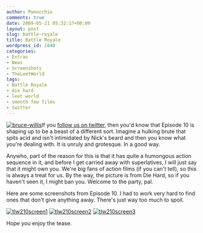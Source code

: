 ```yaml
---
author: Pwnocchio
comments: true
date: 2009-05-21 05:32:17+00:00
layout: post
slug: battle-royale
title: Battle Royale
wordpress_id: 1840
categories:
- Extras
- News
- Screenshots
- TheLeetWorld
tags:
- Battle Royale
- die hard
- leet world
- smooth few films
- twitter
---
```


[![bruce-willis](http://smoothfewfilms.com/wp-content/uploads/2009/05/bruce-willis.jpg)](http://smoothfewfilms.com/wp-content/uploads/2009/05/bruce-willis.jpg)If you [follow us on twitter](http://www.twitter.com/smoothfewfilms/), then you'd know that Episode 10 is shaping up to be a beast of a different sort. Imagine a hulking brute that spits acid and isn't intimidated by Nick's beard and then you know what you're dealing with. It is unruly and grotesque. In a good way.

Anywho, part of the reason for this is that it has quite a humongous action sequence in it, and before I get carried away with superlatives, I will just say that it might own you. We're big fans of action films (if you can't tell), so this is always a treat for us. By the way, the picture is from Die Hard, so if you haven't seen it, I might ban you. Welcome to the party, pal.

Here are some screenshots from Episode 10. I had to work very hard to find ones that don't give anything away. There's just way too much to spoil. 

[![tlw210screen1](http://smoothfewfilms.com/wp-content/uploads/2009/05/tlw210screen1-128x72.jpg)](http://smoothfewfilms.com/wp-content/uploads/2009/05/tlw210screen1.jpg)  [![tlw210screen2](http://smoothfewfilms.com/wp-content/uploads/2009/05/tlw210screen2-128x72.jpg)](http://smoothfewfilms.com/wp-content/uploads/2009/05/tlw210screen2.jpg)  [![tlw210screen3](http://smoothfewfilms.com/wp-content/uploads/2009/05/tlw210screen3-128x72.jpg)](http://smoothfewfilms.com/wp-content/uploads/2009/05/tlw210screen3.jpg)

Hope you enjoy the tease.

